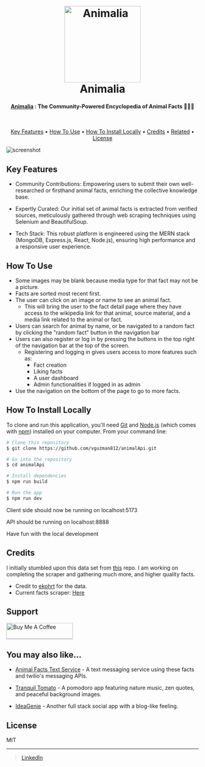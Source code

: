 
<h1 align="center">
  <br>
  <a href="https://animal-facts.onrender.com"><img src="https://images.unsplash.com/photo-1692988801986-61ec2e011257?ixlib=rb-4.0.3&ixid=M3wxMjA3fDB8MHxwaG90by1wYWdlfHx8fGVufDB8fHx8fA%3D%3D&auto=format&fit=crop&w=2670&q=80" alt="Animalia" width="200"></a>
  <br>
  Animalia
  <br>
</h1>

<h4 align="center"><a href="https://animal-facts.onrender.com">Animalia</a> : The Community-Powered Encyclopedia of Animal Facts 🦁🦋🦎</h4>

<br/>

<p align="center">
  <a href="#key-features">Key Features</a> •
  <a href="#how-to-use">How To Use</a> •
  <a href="#how-to-use">How To Install Locally</a> •
  <a href="#credits">Credits</a> •
  <a href="#related">Related</a> •
  <a href="#license">License</a>
</p>

![screenshot](https://raw.githubusercontent.com/amitmerchant1990/electron-markdownify/master/app/img/markdownify.gif)

## Key Features

* Community Contributions: Empowering users to submit their own well-researched or firsthand animal facts, enriching the collective knowledge base.

* Expertly Curated: Our initial set of animal facts is extracted from verified sources, meticulously gathered through web scraping techniques using Selenium and BeautifulSoup.

* Tech Stack: This robust platform is engineered using the MERN stack (MongoDB, Express.js, React, Node.js), ensuring high performance and a responsive user experience.

## How To Use

* Some images may be blank because media type for that fact may not be a picture. 
* Facts are sorted most recent first.
* The user can click on an image or name to see an animal fact.
    * This will bring the user to the fact detail page where they have access to the wikipedia link for that animal, source material, and a media link related to the animal or fact.
* Users can search for animal by name, or be navigated to a random fact by clicking the "random fact" button in the navigation bar
* Users can also register or log in by pressing the buttons in the top right of the navigation bar at the top of the screen.
    * Registering and logging in gives users access to more features such as:
        * Fact creation
        * Liking facts
        * A user dashboard
        * Admin functionalities if logged in as admin
* Use the navigation on the bottom of the page to go to more facts.



## How To Install Locally
To clone and run this application, you'll need [Git](https://git-scm.com) and [Node.js](https://nodejs.org/en/download/) (which comes with [npm](http://npmjs.com)) installed on your computer. From your command line:

```bash
# Clone this repository
$ git clone https://github.com/vguzman812/animalApi.git

# Go into the repository
$ cd animalApi

# Install dependencies
$ npm run build

# Run the app
$ npm run dev
```

<p>Client side should now be running on localhost:5173</p>
<p>API should be running on localhost:8888</p>
<p>Have fun with the local development</p>


## Credits

I initially stumbled upon this data set from [this](https://github.com/ekohrt/animal-fun-facts-dataset) repo.  I am working on completing the scraper and gathering much more, and higher quality facts.
- Credit to [ekohrt](https://github.com/ekohrt) for the data.
- Current facts scraper: [Here](https://github.com/vguzman812/animalScraping)


## Support

<a href="https://www.buymeacoffee.com/vincentg" target="_blank"><img src="https://www.buymeacoffee.com/assets/img/custom_images/purple_img.png" alt="Buy Me A Coffee" style="height: 41px !important;width: 174px !important;box-shadow: 0px 3px 2px 0px rgba(190, 190, 190, 0.5) !important;-webkit-box-shadow: 0px 3px 2px 0px rgba(190, 190, 190, 0.5) !important;" ></a>


## You may also like...

- [Animal Facts Text Service](https://github.com/vguzman812/AnimalFactsTexter) - A text messaging service using these facts and twilio's messaging APIs.

- [Tranquil Tomato](https://github.com/vguzman812/tranquilTomato) - A pomodoro app featuring nature music, zen quotes, and peaceful background images.

- [IdeaGenie](https://github.com/amitmerchant1990/blog_repo) - Another full stack social app with a blog-like feeling.

## License

MIT

---

> [LinkedIn](https://www.linkedin.com/in/vincent-guzman/)